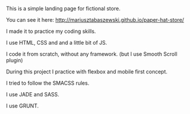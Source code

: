 This is a simple landing page for fictional store.

You can see it here:
http://mariusztabaszewski.github.io/paper-hat-store/

I made it to practice my coding skills.

I use HTML, CSS and and a little bit of JS.

I code it from scratch, without any framework.
(but I use Smooth Scroll plugin)

During this project I practice with flexbox and mobile first concept.

I tried to follow the SMACSS rules.

I use JADE and SASS.

I use GRUNT.